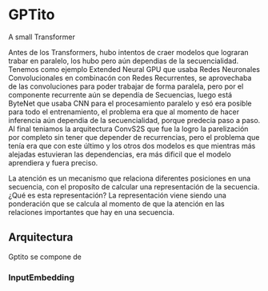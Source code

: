 # GPTito
A small Transformer

Antes de los Transformers, hubo intentos de craer modelos que lograran trabar en paralelo, los hubo pero aún dependias de la secuencialidad. Tenemos como ejemplo Extended Neural GPU que usaba Redes Neuronales Convolucionales en combinacón con Redes Recurrentes, se aprovechaba de las convoluciones para poder trabajar de forma paralela, pero por el componente recurrente aún se dependía de Secuencias, luego está ByteNet que usaba CNN para el procesamiento paralelo y esó era posible para todo el entrenamiento, el problema era que al momento de hacer inferencia aún dependia de la secuencialidad, porque predecia paso a paso. Al final teniamos la arquitectura ConvS2S que fue la logro la parelización por completo sin tener que depender de recurrencias, pero el problema que tenía era que con este último y los otros dos modelos es que mientras más alejadas estuvieran las dependencias, era más dificil que el modelo aprendiera y fuera preciso.

La atención es un mecanismo que relaciona diferentes posiciones en una secuencia, con el proposíto de calcular una representación de la secuencia.
¿Qué es esta representación?
La representación viene siendo una ponderación que se calcula al momento de que la atención en las relaciones importantes que hay en una secuencia.

## Arquitectura
Gptito se compone de

### InputEmbedding

